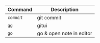 
| Command  | Description              |
|----------|--------------------------|
| `commit` | git commit               |
| `gg`     | gitui                    |
| `go`     | go & open note in editor |
